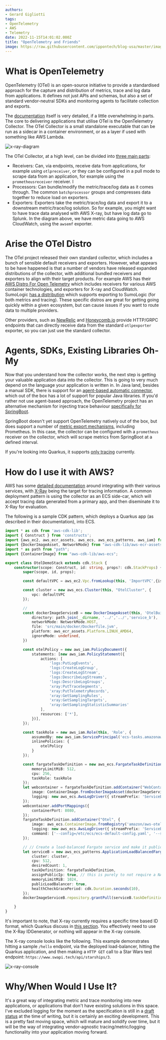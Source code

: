 ```yaml
---
authors:
- Gerard Gigliotti
tags:
- OpenTelemetry
- AWS
- Telemetry
date: 2022-11-15T14:01:02.000Z
title: "OpenTelemetry and Friends"
image: https://raw.githubusercontent.com/ippontech/blog-usa/master/images/2022/11/opentelemetry_octopus_crowd.png
---
```

# What is OpenTelemetry
OpenTelemetry (OTel) is an open-source initiative to provide a standardised approach for the capture and distribution of metrics, trace and log data from applications. It defines not just APIs and schemas, but also a set of standard vendor-neutral SDKs and monitoring agents to facilitate collection and exports.

The [documentation](https://opentelemetry.io/docs/) itself is very detailed, if a little overwhelming in parts. The core to delivering applications that utilise OTel is the OpenTelemetry Collector. The OTel Collector is a small standalone executable that can be run as a sidecar in a container environment, or as a layer if used with something like AWS Lambda.

![x-ray-diagram](https://raw.githubusercontent.com/ippontech/blog-usa/master/images/2022/11/opentelemetry_collector_diagram.png)

The OTel Collector, at a high level, can be divided into [three main parts](https://opentelemetry.io/docs/collector/configuration/):
- Receivers: Can, via endpoints, receive data from applications, for example using `otlpreceiver`, or they can be configured in a pull mode to scrape data from an application, for example using the `prometheusreceiver` receiver. I
- Processors: Can bundle/modify the metric/trace/log data as it comes through. The common `batchprocessor` groups and compresses data together to reduce load on exporters.
- Exporters: Exporters take the metric/trace/log data and export it to a downstream metric/trace/log solution. So for example, you might want to have trace data analysed with
AWS X-ray, but have log data go to Splunk. In the diagram above, we have metric data going to AWS CloudWatch, using the `awsemf` exporter.

# Arise the OTel Distro
The OTel project released their own standard collector, which includes a bunch of sensible default receivers and exporters. However, what appears to be have happened is that a number of vendors have released expanded distributions of the collector, with additional bundled receivers and exporters to align with their target products. For example AWS has their [AWS Distro For Open Telemetry](https://github.com/aws-observability/aws-otel-collector) which includes receivers for various AWS container technologies, and exporters for X-ray and CloudWatch. SumoLogic [has a distribution](https://github.com/SumoLogic/sumologic-otel-collector) which supports exporting to SumoLogic (for both metrics and tracing). These specific distros are great for getting going quickly within a given ecosystem, but can cause issues if you want to route data to multiple providers.

Other providers, such as [NewRelic](https://docs.newrelic.com/docs/more-integrations/open-source-telemetry-integrations/opentelemetry/opentelemetry-setup) and [Honeycomb.io](https://docs.honeycomb.io/getting-data-in/opentelemetry-overview/#using-the-honeycomb-opentelemetry-endpoint) provide HTTP/GRPC endpoints that can directly receive data from the standard `otlpexporter` exporter, so you can just use the standard collector.

# Agents, SDKs, Existing Libraries Oh-My
Now that you understand how the collector works, the next step is getting your valuable application data into the collector. This is going to very much depend on the language your application is written in. In Java land, besides a manual SDK, there is support for an [agent-based automatic connector](https://opentelemetry.io/docs/instrumentation/java/automatic/), which out of the box has a lot of support for popular Java libraries. If you'd rather not use agent-based approach, the OpenTelemetry project has an alternative mechanism for injecting trace behaviour [specifically for SpringBoot](https://github.com/open-telemetry/opentelemetry-java-instrumentation/blob/f1774cabe2153b7b118d3be664f0fa757b5e43d1/instrumentation/spring/spring-boot-autoconfigure/README.md).

SpringBoot doesn't yet support OpenTelemetry natively out of the box, but does support a number of [metric export mechanisms](https://docs.spring.io/spring-boot/docs/current/reference/html/actuator.html#actuator.metrics), including Prometheus. In this case, the collector can be configured with a `prometheus` receiver on the collector, which will scrape metrics from SpringBoot at a defined interval.

If you're looking into Quarkus, it supports [only tracing](https://quarkus.io/guides/opentelemetry) currently.

# How do I use it with AWS?
AWS has some [detailed documentation](https://aws-otel.github.io/docs/introduction) around integrating with their various services, with [X-Ray](https://aws-otel.github.io/docs/components/x-ray-receiver) being the target for tracing information. A common deployment pattern is using the collector as an ECS side-car, which will accept tracing data generated from a primary app, and then diseminate it to X-Ray for evaluation.

The following is a sample CDK pattern, which deploys a Quarkus app (as described in their documentation), into ECS.

```typescript
import * as cdk from 'aws-cdk-lib';
import { Construct } from 'constructs';
import {aws_ec2, aws_ecr_assets, aws_ecs, aws_ecs_patterns, aws_iam} from "aws-cdk-lib";
import {DockerImageAsset, NetworkMode} from "aws-cdk-lib/aws-ecr-assets";
import * as path from "path";
import {ContainerImage} from "aws-cdk-lib/aws-ecs";

export class OtelDemoStack extends cdk.Stack {
    constructor(scope: Construct, id: string, props?: cdk.StackProps) {
        super(scope, id, props);

        const defaultVPC = aws_ec2.Vpc.fromLookup(this, 'ImportVPC',{isDefault: true});

        const cluster = new aws_ecs.Cluster(this, "OtelCluster", {
            vpc: defaultVPC
        });

        //
        const dockerImageServiceB = new DockerImageAsset(this, 'OtelBuildServiceB', {
            directory: path.join(__dirname, '../','../','service_b'),
            networkMode: NetworkMode.HOST,
            file: 'src/main/docker/Dockerfile.jvm',
            platform: aws_ecr_assets.Platform.LINUX_AMD64,
            ignoreMode: undefined,
        })

        const otelPolicy = new aws_iam.PolicyDocument({
            statements: [new aws_iam.PolicyStatement({
                actions: [
                    'logs:PutLogEvents',
                    'logs:CreateLogGroup',
                    'logs:CreateLogStream',
                    'logs:DescribeLogStreams',
                    'logs:DescribeLogGroups',
                    'xray:PutTraceSegments',
                    'xray:PutTelemetryRecords',
                    'xray:GetSamplingRules',
                    'xray:GetSamplingTargets',
                    'xray:GetSamplingStatisticSummaries'
                ],
                resources: ['*'],
            })],
        });

        const taskRole = new aws_iam.Role(this, 'Role', {
            assumedBy: new aws_iam.ServicePrincipal('ecs-tasks.amazonaws.com'),
            inlinePolicies: {
                otelPolicy
            }
        });

        const fargateTaskDefinition = new aws_ecs.FargateTaskDefinition(this, 'TaskDef', {
            memoryLimitMiB: 512,
            cpu: 256,
            taskRole: taskRole
        });
        let webcontainer = fargateTaskDefinition.addContainer("WebContainer", {
            image: ContainerImage.fromDockerImageAsset(dockerImageServiceB),
            logging: new aws_ecs.AwsLogDriver({ streamPrefix: 'ServiceB', mode: aws_ecs.AwsLogDriverMode.NON_BLOCKING })
        });
        webcontainer.addPortMappings({
            containerPort: 8080,
        });
        fargateTaskDefinition.addContainer("Otel", {
            image: aws_ecs.ContainerImage.fromRegistry('amazon/aws-otel-collector:latest'),
            logging: new aws_ecs.AwsLogDriver({ streamPrefix: 'ServiceBOtel', mode: aws_ecs.AwsLogDriverMode.NON_BLOCKING }),
            command: ['--config=/etc/ecs/ecs-default-config.yaml', '--set=service.telemetry.logs.level=DEBUG']
        });

        // // Create a load-balanced Fargate service and make it public
        let serviceB = new aws_ecs_patterns.ApplicationLoadBalancedFargateService(this, "SampleOtelService", {
            cluster: cluster,
            cpu: 512,
            desiredCount: 1,
            taskDefinition: fargateTaskDefinition,
            assignPublicIp: true, // this is purely to not require a NAT option.
            memoryLimitMiB: 1024,
            publicLoadBalancer: true,
            healthCheckGracePeriod: cdk.Duration.seconds(10),
        });
        dockerImageServiceB.repository.grantPull(serviceB.taskDefinition.obtainExecutionRole());

    }
}
```

It's important to note, that X-ray currently requires a specific time based ID format, which Quarkus discuss in [this section](https://quarkus.io/guides/opentelemetry#id-generator). You effectively need to use the X-Ray IDGenerator, or nothing will appear in the X-ray console.

The X-ray console looks like the following. This example demonstrates hitting a sample `/hello` endpoint, via the deployed load-balancer, hitting the Quarkus application, and then making a `HTTP GET` call to a Star Wars test endpoint: `https://www.swapi.tech/api/starships/3`.

![x-ray-console](https://raw.githubusercontent.com/ippontech/blog-usa/master/images/2022/11/opentelemetry_xray.png)

# Why/When Would I Use It?
It's a great way of integrating metric and trace monitoring into new applications, or applications that don't have existing solutions in this space. I've excluded logging for the moment as the specification is still in a [draft status](https://opentelemetry.io/docs/reference/specification/status/) at the time of writing, but it is certainly an exciting development. This is a pretty fast moving space, which will mature and solidify over time, but it will be the way of integrating vendor-agnostic tracing/metric/logging functionality into your application moving forward.